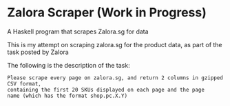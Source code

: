 # Zalora Scraper (Work in Progress)

A Haskell program that scrapes Zalora.sg for data

This is my attempt on scraping zalora.sg for the product data, as part of the task posted by Zalora

The following is the description of the task:
```
Please scrape every page on zalora.sg, and return 2 columns in gzipped CSV format, 
containing the first 20 SKUs displayed on each page and the page 
name (which has the format shop.pc.X.Y) 
```
